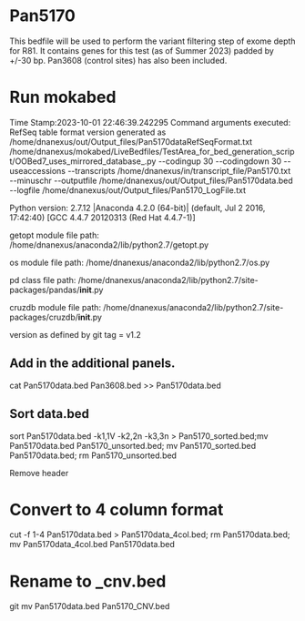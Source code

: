 # Pan5170
This bedfile will be used to perform the variant filtering step of exome depth for R81. It contains genes for this test (as of Summer 2023) padded by +/-30 bp. Pan3608 (control sites) has also been included.

# Run mokabed
Time Stamp:2023-10-01 22:46:39.242295
Command arguments executed:
RefSeq table format version generated as /home/dnanexus/out/Output_files/Pan5170dataRefSeqFormat.txt
/home/dnanexus/mokabed/LiveBedfiles/TestArea_for_bed_generation_script/OOBed7_uses_mirrored_database_.py --codingup 30 --codingdown 30 --useaccessions --transcripts /home/dnanexus/in/transcript_file/Pan5170.txt --minuschr --outputfile /home/dnanexus/out/Output_files/Pan5170data.bed --logfile /home/dnanexus/out/Output_files/Pan5170_LogFile.txt 

 Python version: 2.7.12 |Anaconda 4.2.0 (64-bit)| (default, Jul  2 2016, 17:42:40) 
[GCC 4.4.7 20120313 (Red Hat 4.4.7-1)]

 getopt module file path: /home/dnanexus/anaconda2/lib/python2.7/getopt.py

 os module file path: /home/dnanexus/anaconda2/lib/python2.7/os.py

 pd class file path: /home/dnanexus/anaconda2/lib/python2.7/site-packages/pandas/__init__.py

 cruzdb module file path: /home/dnanexus/anaconda2/lib/python2.7/site-packages/cruzdb/__init__.py

version as defined by git tag = v1.2

## Add in the additional panels.
cat Pan5170data.bed Pan3608.bed  >> Pan5170data.bed

## Sort data.bed
sort Pan5170data.bed -k1,1V -k2,2n -k3,3n > Pan5170_sorted.bed;mv Pan5170data.bed Pan5170_unsorted.bed; mv Pan5170_sorted.bed Pan5170data.bed; rm Pan5170_unsorted.bed

Remove header

# Convert to 4 column format
cut -f 1-4 Pan5170data.bed > Pan5170data_4col.bed; rm Pan5170data.bed; mv Pan5170data_4col.bed Pan5170data.bed

# Rename to _cnv.bed
git mv Pan5170data.bed Pan5170_CNV.bed
